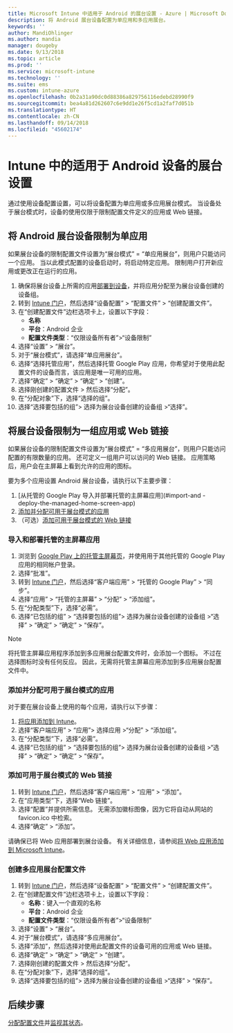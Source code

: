 ```yaml
---
title: Microsoft Intune 中适用于 Android 的展台设置 - Azure | Microsoft Docs
description: 将 Android 展台设备配置为单应用和多应用展台。
keywords: ''
author: MandiOhlinger
ms.author: mandia
manager: dougeby
ms.date: 9/13/2018
ms.topic: article
ms.prod: ''
ms.service: microsoft-intune
ms.technology: ''
ms.suite: ems
ms.custom: intune-azure
ms.openlocfilehash: 0b2a31a90dc0d88386a829756116edebd28990f9
ms.sourcegitcommit: bea4a81d262607c6e9dd1e26f5cd1a2faf7d051b
ms.translationtype: HT
ms.contentlocale: zh-CN
ms.lasthandoff: 09/14/2018
ms.locfileid: "45602174"
---
```

# <a name="kiosk-settings-for-android-devices-in-intune"></a>Intune 中的适用于 Android 设备的展台设置

通过使用设备配置设置，可以将设备配置为单应用或多应用展台模式。 当设备处于展台模式时，设备的使用仅限于限制配置文件定义的应用或 Web 链接。 

## <a name="restrict-an-android-kiosk-device-to-a-single-app"></a>将 Android 展台设备限制为单应用

如果展台设备的限制配置文件设置为“展台模式” = “单应用展台”，则用户只能访问一个应用。 当以此模式配置的设备启动时，将启动特定应用。 限制用户打开新应用或更改正在运行的应用。

1. 确保将展台设备上所需的应用[部署到设备](apps-deploy.md)，并将应用分配至为展台设备创建的设备组。
2. 转到 [Intune 门户](https://portal.azure.com)，然后选择“设备配置” > “配置文件” > “创建配置文件”。
3. 在“创建配置文件”边栏选项卡上，设置以下字段：
     - **名称**
     - **平台**：Android 企业
     - **配置文件类型**：“仅限设备所有者”>“设备限制”
4. 选择“设置” > “展台”。
5. 对于“展台模式”，请选择“单应用展台”。
6. 选择“选择托管应用”，然后选择托管 Google Play 应用，你希望对于使用此配置文件的设备而言，该应用是唯一可用的应用。
7. 选择“确定” > “确定” > “确定” > “创建”。
8. 选择刚创建的配置文件 > 然后选择“分配”。
9. 在“分配对象”下，选择“选择的组”。
10. 选择“选择要包括的组”> 选择为展台设备创建的设备组 >“选择”。

## <a name="restrict-a-kiosk-device-to-a-set-of-apps-or-web-links"></a>将展台设备限制为一组应用或 Web 链接

如果展台设备的限制配置文件设置为“展台模式” = “多应用展台”，则用户只能访问配置的有限数量的应用。 还可定义一组用户可以访问的 Web 链接。 应用策略后，用户会在主屏幕上看到允许的应用的图标。

要为多个应用设置 Android 展台设备，请执行以下主要步骤：

1. [从托管的 Google Play 导入并部署托管的主屏幕应用](#import-and -deploy-the-managed-home-screen-app)
2. [添加并分配可用于展台模式的应用](#add-and-assign-apps-that-can-be-used-in-kiosk-mode)
3. （可选）[添加可用于展台模式的 Web 链接](#add-web-links-that-can-be-used-in-kiosk-mode)

### <a name="import-and-deploy-the-managed-home-screen-app"></a>导入和部署托管的主屏幕应用

1. 浏览到 [Google Play 上的托管主屏幕页](https://play.google.com/work/apps/details?id=com.microsoft.launcher.enterprise)，并使用用于其他托管的 Google Play 应用的相同帐户登录。
2. 选择“批准”。
3. 转到 [Intune 门户](https://portal.azure.com)，然后选择“客户端应用” > “托管的 Google Play” > “同步”。
4. 选择“应用” > “托管的主屏幕” > “分配” > “添加组”。
5. 在“分配类型”下，选择“必需”。
6. 选择“已包括的组” > “选择要包括的组”> 选择为展台设备创建的设备组 >“选择” > “确定” > “确定” > “保存”。

> [!NOTE]
> 将托管主屏幕应用程序添加到多应用展台配置文件时，会添加一个图标。 不过在选择图标时没有任何反应。 因此，无需将托管主屏幕应用添加到多应用展台配置文件中。

### <a name="add-and-assign-apps-that-can-be-used-in-kiosk-mode"></a>添加并分配可用于展台模式的应用

对于要在展台设备上使用的每个应用，请执行以下步骤：

1. [将应用添加到 Intune](store-apps-android.md)。
2. 选择“客户端应用” > “应用”> 选择应用 >“分配” > “添加组”。
3. 在“分配类型”下，选择“必需”。
4. 选择“已包括的组” > “选择要包括的组”> 选择为展台设备创建的设备组 >“选择” > “确定” > “确定” > “保存”。

### <a name="add-web-links-that-can-be-used-in-kiosk-mode"></a>添加可用于展台模式的 Web 链接

1. 转到 [Intune 门户](https://portal.azure.com)，然后选择“客户端应用” > “应用” > “添加”。
2. 在“应用类型”下，选择“Web 链接”。
3. 选择“配置”并提供所需信息。 无需添加徽标图像，因为它将自动从网站的 favicon.ico 中检索。
4. 选择“确定” > “添加”。

请确保已将 Web 应用部署到展台设备。 有关详细信息，请参阅[将 Web 应用添加到 Microsoft Intune](web-app.md)。

### <a name="create-a-multi-app-kiosk-profile"></a>创建多应用展台配置文件

1. 转到 [Intune 门户](https://portal.azure.com)，然后选择“设备配置” > “配置文件” > “创建配置文件”。
3. 在“创建配置文件”边栏选项卡上，设置以下字段：
     - **名称**：键入一个直观的名称
     - **平台**：Android 企业
     - **配置文件类型**：“仅限设备所有者”>“设备限制”
4. 选择“设置” > “展台”。
5. 对于“展台模式”，请选择“多应用展台”。
6. 选择“添加”，然后选择对使用此配置文件的设备可用的应用或 Web 链接。
7. 选择“确定” > “确定” > “确定” > “创建”。
8. 选择刚创建的配置文件 > 然后选择“分配”。
9. 在“分配对象”下，选择“选择的组”。
10. 选择“选择要包括的组”> 选择为展台设备创建的设备组 >“选择” > “保存”。

## <a name="next-steps"></a>后续步骤
[分配配置文件](device-profile-assign.md)并[监视其状态](device-profile-monitor.md)。
